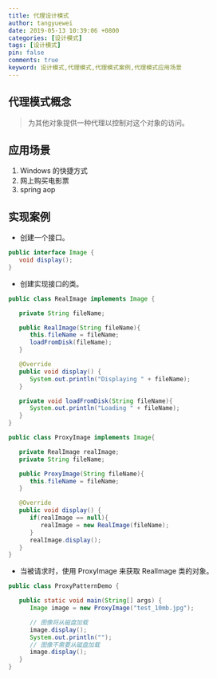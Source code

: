 ```yaml
---
title: 代理设计模式
author: tangyuewei
date: 2019-05-13 10:39:06 +0800
categories: [设计模式]
tags: [设计模式]
pin: false
comments: true
keyword: 设计模式,代理模式,代理模式案例,代理模式应用场景
---
```

## 代理模式概念
> 为其他对象提供一种代理以控制对这个对象的访问。
## 应用场景
1. Windows 的快捷方式
2. 网上购买电影票
3. spring aop
## 实现案例
- 创建一个接口。
```java
public interface Image {
   void display();
}
```
- 创建实现接口的类。
```java
public class RealImage implements Image {

   private String fileName;

   public RealImage(String fileName){
      this.fileName = fileName;
      loadFromDisk(fileName);
   }

   @Override
   public void display() {
      System.out.println("Displaying " + fileName);
   }

   private void loadFromDisk(String fileName){
      System.out.println("Loading " + fileName);
   }
}
```
```java
public class ProxyImage implements Image{

   private RealImage realImage;
   private String fileName;

   public ProxyImage(String fileName){
      this.fileName = fileName;
   }

   @Override
   public void display() {
      if(realImage == null){
         realImage = new RealImage(fileName);
      }
      realImage.display();
   }
}
```
- 当被请求时，使用 ProxyImage 来获取 RealImage 类的对象。
```java
public class ProxyPatternDemo {

   public static void main(String[] args) {
      Image image = new ProxyImage("test_10mb.jpg");

      // 图像将从磁盘加载
      image.display();
      System.out.println("");
      // 图像不需要从磁盘加载
      image.display();
   }
}
```
